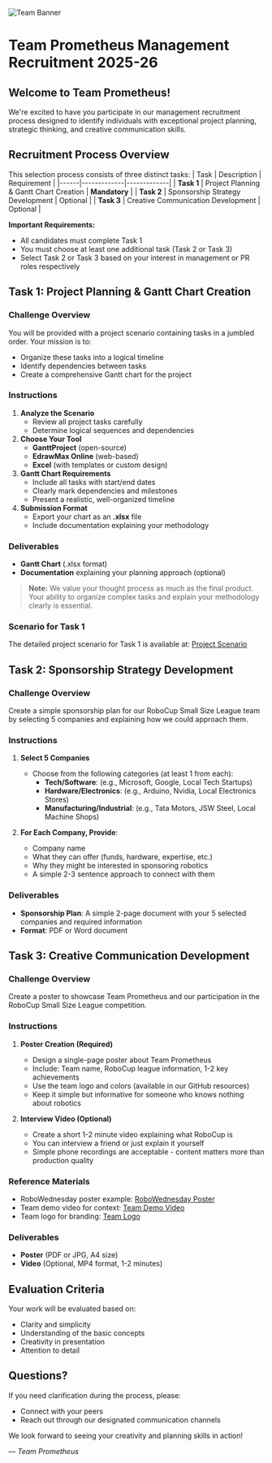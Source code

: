 ![Team Banner](/images/Team%20Banner.png)

# Team Prometheus Management Recruitment 2025-26
## Welcome to Team Prometheus!
We're excited to have you participate in our management recruitment process designed to identify individuals with exceptional project planning, strategic thinking, and creative communication skills.

## Recruitment Process Overview
This selection process consists of three distinct tasks:
| Task | Description | Requirement |
|------|-------------|-------------|
| **Task 1** | Project Planning & Gantt Chart Creation | **Mandatory** |
| **Task 2** | Sponsorship Strategy Development | Optional |
| **Task 3** | Creative Communication Development | Optional |

**Important Requirements:**
- All candidates must complete Task 1
- You must choose at least one additional task (Task 2 or Task 3)
- Select Task 2 or Task 3 based on your interest in management or PR roles respectively

## Task 1: Project Planning & Gantt Chart Creation
### Challenge Overview
You will be provided with a project scenario containing tasks in a jumbled order. Your mission is to:
- Organize these tasks into a logical timeline
- Identify dependencies between tasks
- Create a comprehensive Gantt chart for the project

### Instructions
1. **Analyze the Scenario**
   - Review all project tasks carefully
   - Determine logical sequences and dependencies
2. **Choose Your Tool**
   - **GanttProject** (open-source)
   - **EdrawMax Online** (web-based)
   - **Excel** (with templates or custom design)
3. **Gantt Chart Requirements**
   - Include all tasks with start/end dates
   - Clearly mark dependencies and milestones
   - Present a realistic, well-organized timeline
4. **Submission Format**
   - Export your chart as an **.xlsx** file
   - Include documentation explaining your methodology

### Deliverables
- **Gantt Chart** (.xlsx format)
- **Documentation** explaining your planning approach (optional)

> **Note:** We value your thought process as much as the final product. Your ability to organize complex tasks and explain your methodology clearly is essential.

### Scenario for Task 1
The detailed project scenario for Task 1 is available at: [Project Scenario](https://github.com/TeamPrometheusML/Recruitments-25-26/blob/main/Tasks/demo_scenario_1.md)

## Task 2: Sponsorship Strategy Development
### Challenge Overview
Create a simple sponsorship plan for our RoboCup Small Size League team by selecting 5 companies and explaining how we could approach them.

### Instructions
1. **Select 5 Companies**
   - Choose from the following categories (at least 1 from each):
     - **Tech/Software**: (e.g., Microsoft, Google, Local Tech Startups)
     - **Hardware/Electronics**: (e.g., Arduino, Nvidia, Local Electronics Stores)
     - **Manufacturing/Industrial**: (e.g., Tata Motors, JSW Steel, Local Machine Shops)

2. **For Each Company, Provide**:
   - Company name
   - What they can offer (funds, hardware, expertise, etc.)
   - Why they might be interested in sponsoring robotics
   - A simple 2-3 sentence approach to connect with them

### Deliverables
- **Sponsorship Plan**: A simple 2-page document with your 5 selected companies and required information
- **Format**: PDF or Word document

## Task 3: Creative Communication Development
### Challenge Overview
Create a poster to showcase Team Prometheus and our participation in the RoboCup Small Size League competition.

### Instructions
1. **Poster Creation (Required)**
   - Design a single-page poster about Team Prometheus
   - Include: Team name, RoboCup league information, 1-2 key achievements
   - Use the team logo and colors (available in our GitHub resources)
   - Keep it simple but informative for someone who knows nothing about robotics

2. **Interview Video (Optional)**
   - Create a short 1-2 minute video explaining what RoboCup is
   - You can interview a friend or just explain it yourself
   - Simple phone recordings are acceptable - content matters more than production quality

### Reference Materials
- RoboWednesday poster example: [RoboWednesday Poster](https://drive.google.com/file/d/1beTSb_xnYIKDG9AsYTfqey7rNoXlaoPR/view?usp=sharing)
- Team demo video for context: [Team Demo Video](https://drive.google.com/file/d/1G3Waak_-kPVXrNQTSPJppkXDJ_8Fntmu/view?usp=sharing)
- Team logo for branding: [Team Logo](https://drive.google.com/file/d/1Y_2MmVUAja1mAbbSZ47mt8wqaKLR89sS/view?usp=sharing)

### Deliverables
- **Poster** (PDF or JPG, A4 size)
- **Video** (Optional, MP4 format, 1-2 minutes)

## Evaluation Criteria
Your work will be evaluated based on:
- Clarity and simplicity
- Understanding of the basic concepts
- Creativity in presentation
- Attention to detail

## Questions?
If you need clarification during the process, please:
- Connect with your peers
- Reach out through our designated communication channels

We look forward to seeing your creativity and planning skills in action!

*— Team Prometheus*
